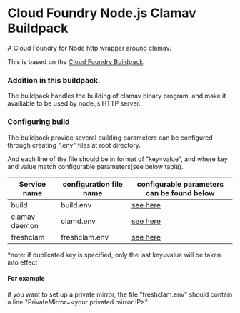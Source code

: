 # Cloud Foundry Node.js Clamav Buildpack

A Cloud Foundry for Node http wrapper around clamav.

This is based on the [Cloud Foundry Buildpack](https://github.com/cloudfoundry/nodejs-buildpack).

### Addition in this buildpack.

The buildpack handles the building of clamav binary program, and make it availiable to be used by node.js HTTP server.

### Configuring build

The buildpack provide several building parameters can be configured through creating ".env" files at root directory.

And each line of the file should be in format of "key=value", and where key and value match configurable parameters(see below table).

| Service name   | configuration file name |           configurable parameters can be found below           |
| -------------- | ----------------------- | -------------------------------------------------------------- |
|    build       |      build.env          |            [see here](docs/BUILD.md)                               |
| clamav daemon  |       clamd.env         | [see here](https://www.systutorials.com/docs/linux/man/5-freshclam.conf/)|
| freshclam      |      freshclam.env      | [see here](https://www.systutorials.com/docs/linux/man/5-clamd.conf/)|

*note: if duplicated key is specified, only the last key=value will be taken into effect

#### For example

if you want to set up a private mirror, the file "freshclam.env" should contain a line "PrivateMirror=\<your privated mirror IP\>"
